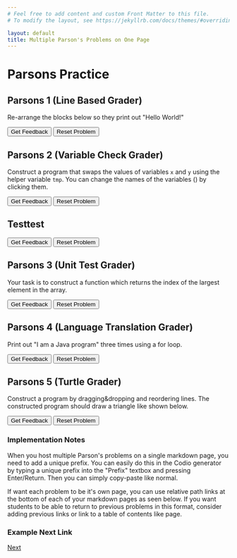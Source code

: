 ```yaml
---
# Feel free to add content and custom Front Matter to this file.
# To modify the layout, see https://jekyllrb.com/docs/themes/#overriding-theme-defaults

layout: default
title: Multiple Parson's Problems on One Page
---
```

# Parsons Practice

## Parsons 1 (Line Based Grader)
Re-arrange the blocks below so they print out "Hello World!"

<div id="p1-sortableTrash" class="sortable-code"></div>
<div id="p1-sortable" class="sortable-code"></div>
<div style="clear:both;"></div>
<p>
    <input id="p1-feedbackLink" value="Get Feedback" type="button" />
    <input id="p1-newInstanceLink" value="Reset Problem" type="button" />
</p>
<script type="text/javascript">
(function() {
  var initial = "print(\"Hello\")\n" +
    "print(\" \")\n" +
    "print(\"World\")\n" +
    "print(\"!\")";
  var parsonsPuzzle = new ParsonsWidget({
    "sortableId": "p1-sortable",
    "max_wrong_lines": 10,
    "grader": ParsonsWidget._graders.LineBasedGrader,
    "exec_limit": 2500,
    "can_indent": false,
    "x_indent": 50,
    "lang": "en",
    "trashId": "p1-sortableTrash"
  });
  parsonsPuzzle.init(initial);
  parsonsPuzzle.shuffleLines();
  $("#p1-newInstanceLink").click(function(event){
      event.preventDefault();
      parsonsPuzzle.shuffleLines();
  });
  $("#p1-feedbackLink").click(function(event){
      event.preventDefault();
      parsonsPuzzle.getFeedback();
  });
})();
</script>


## Parsons 2 (Variable Check Grader)
Construct a program that swaps the values of variables <code>x</code> and <code>y</code> using the helper variable <code>tmp</code>. You can change the names of the variables (<span class="jsparson-toggle"></span>) by clicking them.

<div id="p2-sortableTrash" class="sortable-code"></div>
<div id="p2-sortable" class="sortable-code"></div>
<div style="clear:both;"></div>
<p>
    <input id="p2-feedbackLink" value="Get Feedback" type="button" />
    <input id="p2-newInstanceLink" value="Reset Problem" type="button" />
</p>
<script type="text/javascript">
(function(){
  var initial = "$$toggle::x::y::tmp$$ = $$toggle::x::y::tmp$$\n" +
    "$$toggle::x::y::tmp$$ = $$toggle::x::y::tmp$$\n" +
    "$$toggle::x::y::tmp$$ = $$toggle::x::y::tmp$$";
  var parsonsPuzzle = new ParsonsWidget({
    "sortableId": "p2-sortable",
    "max_wrong_lines": 10,
    "grader": ParsonsWidget._graders.VariableCheckGrader,
    "exec_limit": 2500,
    "can_indent": true,
    "x_indent": 50,
    "lang": "en",
    "trashId": "p2-sortableTrash",
    "vartests": [
        {
            "message": "Testing with initial variable values x = 3 and y = 4",
            "initcode": "x = 3\ny = 4",
            "code": "",
            "variables": {}
        },
        {
            "message": "Testing with initial variable values x = 0 and y = 2",
            "initcode": "x = 0\ny = 2",
            "code": "",
            "variables": {}
        }
    ]
  });
  parsonsPuzzle.init(initial);
  parsonsPuzzle.shuffleLines();
  $("#p2-newInstanceLink").click(function(event){
      event.preventDefault();
      parsonsPuzzle.shuffleLines();
  });
  $("#p2-feedbackLink").click(function(event){
      event.preventDefault();
      parsonsPuzzle.getFeedback();
 });
})();
</script>

## Testtest

<div id="Oh-sortableTrash" class="sortable-code"></div> 
<div id="Oh-sortable" class="sortable-code"></div> 
<div style="clear:both;"></div> 
<p> 
    <input id="Oh-feedbackLink" value="Get Feedback" type="button" /> 
    <input id="Oh-newInstanceLink" value="Reset Problem" type="button" /> 
</p> 
<script type="text/javascript"> 
(function(){
  var initial = "Test\n" +
    "Test #distractor";
  var parsonsPuzzle = new ParsonsWidget({
    "sortableId": "Oh-sortable",
    "max_wrong_lines": 10,
    "grader": ParsonsWidget._graders.LineBasedGrader,
    "exec_limit": 2500,
    "can_indent": true,
    "x_indent": 50,
    "lang": "en",
    "show_feedback": true,
    "trashId": "Oh-sortableTrash"
  });
  parsonsPuzzle.init(initial);
  parsonsPuzzle.shuffleLines();
  $("#Oh-newInstanceLink").click(function(event){ 
      event.preventDefault(); 
      parsonsPuzzle.shuffleLines(); 
  }); 
  $("#Oh-feedbackLink").click(function(event){ 
      event.preventDefault(); 
      parsonsPuzzle.getFeedback(); 
  }); 
})(); 
</script>

## Parsons 3 (Unit Test Grader)
Your task is to construct a function which returns the index of the largest element in the array.

<div id="p3-sortableTrash" class="sortable-code"></div>
<div id="p3-sortable" class="sortable-code"></div>
<div style="clear:both;"></div>
<p>
    <input id="p3-feedbackLink" value="Get Feedback" type="button" />
    <input id="p3-newInstanceLink" value="Reset Problem" type="button" />
</p>
<script type="text/javascript">
(function(){
  var initial = "def maxindex(arg):\n" +
    " ans = 0\n" +
    " for i in range(len(arg)):\n" +
    " if arg[i] > arg[ans]:\n" +
    " ans = i\n" +
    " while True:\n" +
    "pass\n" +
    " return ans";
  var parsonsPuzzle = new ParsonsWidget({
    "sortableId": "p3-sortable",
    "max_wrong_lines": 10,
    "grader": ParsonsWidget._graders.UnitTestGrader,
    "exec_limit": 2500,
    "can_indent": true,
    "x_indent": 50,
    "lang": "en",
    "trashId": "p3-sortableTrash",
    "unittests": "import unittestparson\nclass myTests(unittestparson.unittest):\n  def test_0(self):\n    self.assertEqual(,,)\n_test_result = myTests().main()"
  });
  parsonsPuzzle.init(initial);
  parsonsPuzzle.shuffleLines();
  $("#p3-newInstanceLink").click(function(event){
      event.preventDefault();
      parsonsPuzzle.shuffleLines();
  });
  $("#p3-feedbackLink").click(function(event){
      event.preventDefault();
      parsonsPuzzle.getFeedback();
  });
})();
</script>

## Parsons 4 (Language Translation Grader)
Print out "I am a Java program" three times using a for loop.

<div id="p4-sortableTrash" class="sortable-code"></div>
<div id="p4-sortable" class="sortable-code"></div>
<div style="clear:both;"></div>
<p>
    <input id="p4-feedbackLink" value="Get Feedback" type="button" />
    <input id="p4-newInstanceLink" value="Reset Problem" type="button" />
</p>
<script type="text/javascript">
(function(){
  var initial = "for (int i=0;i<3;i++) {\n" +
    "System.out.print(\\\"I \\\");\n" +
    "System.out.print(\\\"am \\\");\n" +
    "System.out.print(\\\"a Java program \\\");\n" +
    "}";
  var parsonsPuzzle = new ParsonsWidget({
    "sortableId": "p4-sortable",
    "max_wrong_lines": 1,
    "grader": ParsonsWidget._graders.LanguageTranslationGrader,
    "exec_limit": 2500,
    "can_indent": true,
    "x_indent": 50,
    "lang": "en",
    "executable_code": "for x in range(3):\n    output += 'I '\n    output += 'am '\n    output += 'a Java program '\npass",
    "programmingLang": "java",
    "vartests": [
        {
            "message": "Testing...",
            "initcode": "output = ''",
            "code": "",
            "variables": {
                "output": "I am a Java program I am a Java program I am a Java program "
            }
        }
    ]
  });
  parsonsPuzzle.init(initial);
  parsonsPuzzle.shuffleLines();
  $("#p4-newInstanceLink").click(function(event){
      event.preventDefault();
      parsonsPuzzle.shuffleLines();
  });
  $("#p4-feedbackLink").click(function(event){
      event.preventDefault();
      parsonsPuzzle.getFeedback();
   });
})();
</script>


## Parsons 5 (Turtle Grader)
Construct a program by dragging&amp;dropping and reordering lines. The constructed program should draw a triangle like shown below.

<div id="p5-sortableTrash" class="sortable-code"></div>
<div id="p5-sortable" class="sortable-code"></div>
<div style="clear:both;"></div>
<p>
    <input id="p5-feedbackLink" value="Get Feedback" type="button" />
    <input id="p5-newInstanceLink" value="Reset Problem" type="button" />
</p>
<script type="text/javascript">
(function(){
  var initial = "REPEAT 3 TIMES\n" +
    "  forward(100)\n" +
    "  left(120)\n" +
    "ENDREPEAT";
  var parsonsPuzzle = new ParsonsWidget({
    "sortableId": "p5-sortable",
    "max_wrong_lines": 1,
    "grader": ParsonsWidget._graders.TurtleGrader,
    "exec_limit": 2500,
    "can_indent": true,
    "x_indent": 50,
    "lang": "en",
    "trashId": "p5-sortableTrash",
    "executable_code": "for i in range(0,3):\nmyTurtle.forward(100)\nmyTurtle.left(120)\npass",
    "programmingLang": "pseudo",
    "turtleModelCode": "modelTurtle.forward(100)\nmodelTurtle.left(120)\nmodelTurtle.forward(100)\nmodelTurtle.left(120)\nmodelTurtle.forward(100)\nmodelTurtle.left(120)",
  });
  parsonsPuzzle.init(initial);
  parsonsPuzzle.shuffleLines();
  $("#p5-newInstanceLink").click(function(event){
      event.preventDefault();
      parsonsPuzzle.shuffleLines();
  });
  $("#p5-feedbackLink").click(function(event){
      event.preventDefault();
      parsonsPuzzle.getFeedback();
  });
})();
</script>

### Implementation Notes

When you host multiple Parson's problems on a single markdown page, you need to add a unique prefix. You can easily do this in the Codio generator by typing a unique prefix into the "Prefix" textbox and pressing Enter/Return. Then you can simply copy-paste like normal.

If want each problem to be it's own page, you can use relative path links at the bottom of each of your markdown pages as seen below. If you want students to be able to return to previous problems in this format, consider adding previous links or link to a table of contents like page.

### Example Next Link
[Next](./parsons/example1.html)

